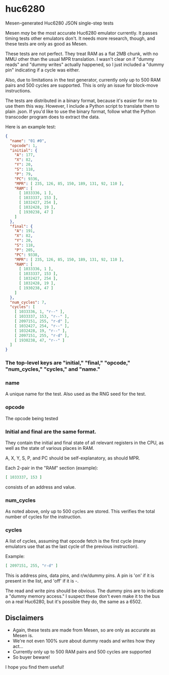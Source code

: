 # huc6280
Mesen-generated Huc6280 JSON single-step tests

Mesen *may* be the most accurate Huc6280 emulator currently. It passes timing tests other emulators don't. It needs more research, though, and these tests are only as good as Mesen.

These tests are not perfect. They treat RAM as a flat 2MB chunk, with no MMU other than the usual MPR translation. I wasn't clear on if "dummy reads" and "dummy writes" actually happened, so I just included a "dummy pin" indicating if a cycle was either.

Also, due to limitations in the test generator, currently only up to 500 RAM pairs and 500 cycles are supported. This is only an issue for block-move instructions.

The tests are distributed in a binary format, because it's easier for me to use them this way. However, I include a Python script to translate them to plain .json. If you'd like to use the binary format, follow what the Python transcoder program does to extract the data.

Here is an example test:

```json
{
  "name": "01 #0",
  "opcode": 1,
  "initial": {
    "A": 177,
    "X": 82,
    "Y": 20,
    "S": 118,
    "P": 79,
    "PC": 9336,
    "MPR": [ 235, 126, 85, 150, 189, 131, 92, 110 ],
    "RAM": [
      [ 1033336, 1 ],
      [ 1033337, 153 ],
      [ 1032427, 254 ],
      [ 1032428, 19 ],
      [ 1930238, 47 ]
    ]
  },
  "final": {
    "A": 191,
    "X": 82,
    "Y": 20,
    "S": 118,
    "P": 205,
    "PC": 9338,
    "MPR": [ 235, 126, 85, 150, 189, 131, 92, 110 ],
    "RAM": [
      [ 1033336, 1 ],
      [ 1033337, 153 ],
      [ 1032427, 254 ],
      [ 1032428, 19 ],
      [ 1930238, 47 ]
    ]
  },
  "num_cycles": 7,
  "cycles": [
    [ 1033336, 1, "r--" ],
    [ 1033337, 153, "r--" ],
    [ 2097151, 255, "r-d" ],
    [ 1032427, 254, "r--" ],
    [ 1032428, 19, "r--" ],
    [ 2097151, 255, "r-d" ],
    [ 1930238, 47, "r--" ]
  ]
}

```

### The top-level keys are "initial," "final," "opcode," "num_cycles," "cycles," and "name."

### name
A unique name for the test. Also used as the RNG seed for the test.

### opcode
The opcode being tested

### Initial and final are the same format.
They contain the initial and final state of all relevant registers in the CPU, as well as the state of various places in RAM.

A, X, Y, S, P, and PC should be self-explanatory, as should MPR.

Each 2-pair in the "RAM" section (example):
```json
[ 1033337, 153 ]
```
consists of an address and value.

### num_cycles
As noted above, only up to 500 cycles are stored. This verifies the total number of cycles for the instruction.

### cycles
A list of cycles, assuming that opcode fetch is the first cycle (many emulators use that as the last cycle of the previous instruction).

Example:
```json
[ 2097151, 255, "r-d" ]
```

This is address pins, data pins, and r/w/dummy pins. A pin is 'on' if it is present in the list, and 'off' if it is -.

The read and write pins should be obvious. The dummy pins are to indicate a "dummy memory access." I suspect these don't even make it to the bus on a real Huc6280, but it's possible they do, the same as a 6502.

## Disclaimers

* Again, these tests are made from Mesen, so are only as accurate as Mesen is.
* We're not even 100% sure about dummy reads and writes how they act...
* Currently only up to 500 RAM pairs and 500 cycles are supported
* So buyer beware!

I hope you find them useful!
